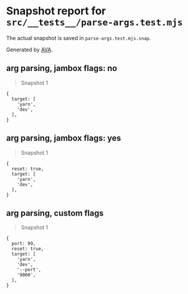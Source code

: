 # Snapshot report for `src/__tests__/parse-args.test.mjs`

The actual snapshot is saved in `parse-args.test.mjs.snap`.

Generated by [AVA](https://avajs.dev).

## arg parsing, jambox flags: no

> Snapshot 1

    {
      target: [
        'yarn',
        'dev',
      ],
    }

## arg parsing, jambox flags: yes

> Snapshot 1

    {
      reset: true,
      target: [
        'yarn',
        'dev',
      ],
    }

## arg parsing, custom flags

> Snapshot 1

    {
      port: 99,
      reset: true,
      target: [
        'yarn',
        'dev',
        '--port',
        '9000',
      ],
    }
